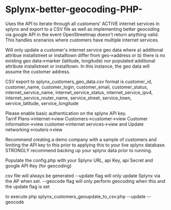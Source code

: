 # Splynx-better-geocoding-PHP-
Uses the API to iterate through all customers' ACTIVE internet services in splynx and export to a CSV file as well as implementing better geocoding via google API in the event OpenStreetmap doesn't return anything valid.
This handles scenarios where customers have multiple internet services.

Will only update a customer's internet service geo data where
a) additional attribue installstreet or installtown differ from geo->address
or
b) there is no existing geo data->marker (latitude, longitude) nor populated additional attribute installstreet or installtown.  In this instance, the geo data will assume the customer address.

CSV export to splynx_customers_geo_data.csv
format is
customer_id, customer_name, customer_login, customer_email, customer_status, internet_service_name, internet_service_status, internet_service_ipv4, internet_service_router_name, service_street, service_town, service_latitude, service_longitude


Please enable basic authentication on the splynx API key.  
Tarrif Plans->internet->view
Customers->customer->view
Customer information->view
customer->internet services->view and Update
networking->routers->view

Recommend creating a demo company with a sample of customers and limiting the API key to this prior to applying this to your live splynx database.  STRONGLY recommend backing up your splynx data prior to running.


Populate the config.php with your Splynx URL, api Key, api Secret and google API Key (for geocoding)

csv file will always be generated
--update flag will only update Splynx via the AP when set.
--geocode flag will only perform geocoding when this and the update flag is set

to execute
php splynx_customers_geoupdate_to_csv.php --update --geocode
